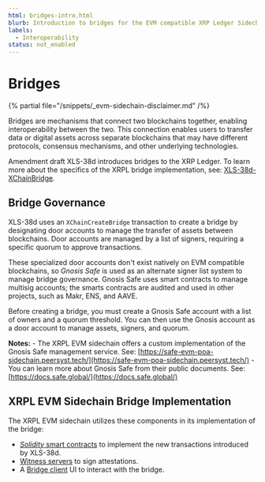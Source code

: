 ```yaml
---
html: bridges-intro.html
blurb: Introduction to bridges for the EVM compatible XRP Ledger Sidechain.
labels:
  - Interoperability
status: not_enabled
---
```

# Bridges

{% partial file="/snippets/_evm-sidechain-disclaimer.md" /%}

Bridges are mechanisms that connect two blockchains together, enabling interoperability between the two. This connection enables users to transfer data or digital assets across separate blockchains that may have different protocols, consensus mechanisms, and other underlying technologies.

Amendment draft XLS-38d introduces bridges to the XRP Ledger. To learn more about the specifics of the XRPL bridge implementation, see: [XLS-38d-XChainBridge](https://github.com/XRPLF/XRPL-Standards/tree/master/XLS-38d-XChainBridge).


## Bridge Governance

XLS-38d uses an `XChainCreateBridge` transaction to create a bridge by designating door accounts to manage the transfer of assets between blockchains. Door accounts are managed by a list of signers, requiring a specific quorum to approve transactions.

These specialized door accounts don't exist natively on EVM compatible blockchains, so _Gnosis Safe_ is used as an alternate signer list system to manage bridge governance. Gnosis Safe uses smart contracts to manage multisig accounts; the smarts contracts are audited and used in other projects, such as Makr, ENS, and AAVE.

Before creating a bridge, you must create a Gnosis Safe account with a list of owners and a quorum threshold. You can then use the Gnosis account as a door account to manage assets, signers, and quorum.

**Notes:**
    - The XRPL EVM sidechain offers a custom implementation of the Gnosis Safe management service. See: [https://safe-evm-poa-sidechain.peersyst.tech/](https://safe-evm-poa-sidechain.peersyst.tech/)
    - You can learn more about Gnosis Safe from their public documents. See: [https://docs.safe.global/](https://docs.safe.global/)


## XRPL EVM Sidechain Bridge Implementation

The XRPL EVM sidechain utilizes these components in its implementation of the bridge:

- [_Solidity_ smart contracts](bridge-doors.md) to implement the new transactions introduced by XLS-38d.
- [Witness servers](witness-servers.md) to sign attestations.
- A [Bridge client](bridge-client.md) UI to interact with the bridge.